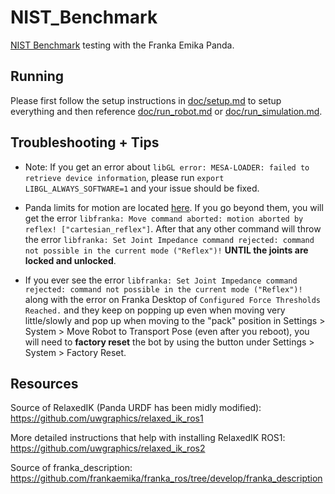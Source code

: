# NIST_Benchmark
 [NIST Benchmark](https://www.nist.gov/el/intelligent-systems-division-73500/robotic-grasping-and-manipulation-assembly/assembly) testing with the Franka Emika Panda.


## Running
Please first follow the setup instructions in [doc/setup.md](/doc/setup.md) to setup everything and then reference [doc/run_robot.md](/doc/run_robot.md) or [doc/run_simulation.md](/doc/run_simulation.md).


## Troubleshooting + Tips
* Note: If you get an error about `libGL error: MESA-LOADER: failed to retrieve device information`, please run `export LIBGL_ALWAYS_SOFTWARE=1` and your issue should be fixed.

* Panda limits for motion are located [here](https://frankaemika.github.io/docs/control_parameters.html#limits-for-panda).
If you go beyond them, you will get the error `libfranka: Move command aborted: motion aborted by reflex! ["cartesian_reflex"]`.
After that any other command will throw the error `libfranka: Set Joint Impedance command rejected: command not possible in the current mode ("Reflex")!` **UNTIL  the joints are locked and unlocked**.

* If you ever see the error `libfranka: Set Joint Impedance command rejected: command not possible in the current mode ("Reflex")!` along with the error on Franka Desktop of `Configured Force Thresholds Reached.` and they keep on popping up even when moving very little/slowly and pop up when moving to the "pack" position in Settings > System > Move Robot to Transport Pose (even after you reboot), you will need to **factory reset** the bot by using the button under Settings > System > Factory Reset. 



## Resources
Source of RelaxedIK (Panda URDF has been midly modified):
https://github.com/uwgraphics/relaxed_ik_ros1

More detailed instructions that help with installing RelaxedIK ROS1:
https://github.com/uwgraphics/relaxed_ik_ros2 


Source of franka_description:
https://github.com/frankaemika/franka_ros/tree/develop/franka_description





